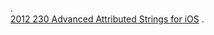 []() .   
[2012 230 Advanced Attributed Strings for iOS](https://developer.apple.com/videos/play/wwdc2012/230/) .   
